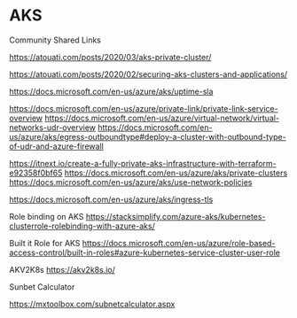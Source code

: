 # AKS

Community Shared Links

https://atouati.com/posts/2020/03/aks-private-cluster/

https://atouati.com/posts/2020/02/securing-aks-clusters-and-applications/

https://docs.microsoft.com/en-us/azure/aks/uptime-sla

https://docs.microsoft.com/en-us/azure/private-link/private-link-service-overview
https://docs.microsoft.com/en-us/azure/virtual-network/virtual-networks-udr-overview
https://docs.microsoft.com/en-us/azure/aks/egress-outboundtype#deploy-a-cluster-with-outbound-type-of-udr-and-azure-firewall

https://itnext.io/create-a-fully-private-aks-infrastructure-with-terraform-e92358f0bf65
https://docs.microsoft.com/en-us/azure/aks/private-clusters
https://docs.microsoft.com/en-us/azure/aks/use-network-policies

https://docs.microsoft.com/en-us/azure/aks/ingress-tls

Role binding on AKS
https://stacksimplify.com/azure-aks/kubernetes-clusterrole-rolebinding-with-azure-aks/

Built it Role for AKS
https://docs.microsoft.com/en-us/azure/role-based-access-control/built-in-roles#azure-kubernetes-service-cluster-user-role

AKV2K8s
https://akv2k8s.io/

Sunbet Calculator

https://mxtoolbox.com/subnetcalculator.aspx
